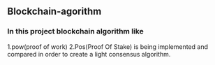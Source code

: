## Blockchain-agorithm
### In this project blockchain algorithm like 
1.pow(proof of work)
2.Pos(Proof Of Stake)
is being implemented and compared in order to create a light consensus algorithm.
